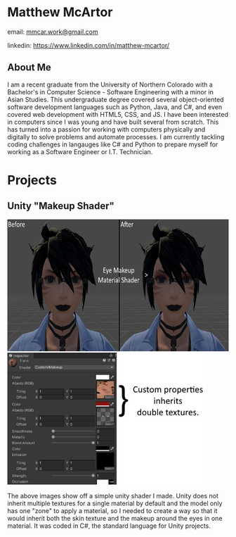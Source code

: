 # Matthew McArtor
email: mmcar.work@gmail.com

linkedin: https://www.linkedin.com/in/matthew-mcartor/

## About Me

I am a recent graduate from the University of Northern Colorado with a Bachelor's in Computer Science - Software Engineering with a minor in Asian Studies. This undergraduate degree covered several object-oriented software development languages such as Python, Java, and C#, and even covered web development with HTML5, CSS, and JS. I have been interested in computers since I was young and have built several from scratch. This has turned into a passion for working with computers physically and digitally to solve problems and automate processes. I am currently tackling coding challenges in langauges like C# and Python to prepare myself for working as a Software Engineer or I.T. Technician.

# Projects
## Unity "Makeup Shader"
<img src="images/Visual 1.png" height=300><img src="images/Visual 2.png" height=300>

The above images show off a simple unity shader I made. Unity does not inherit multiple textures for a single material by default and the model only has one "zone" to apply a material, so I needed to create a way so that it would inherit both the skin texture and the makeup around the eyes in one material. It was coded in C#, the standard language for Unity projects.
